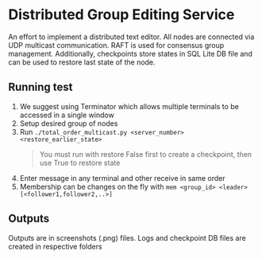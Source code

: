# Distributed Group Editing Service

An effort to implement a distributed text editor. All nodes are connected via UDP multicast communication. RAFT is used for consensus group management. Additionally, checkpoints store states in SQL Lite DB file and can be used to restore last state of the node.

## Running test
1. We suggest using Terminator which allows multiple terminals to be accessed in a single window
2. Setup desired group of nodes
3. Run `./total_order_multicast.py <server_number> <restore_earlier_state>`
    > You must run with restore False first to create a checkpoint, then use True to restore state
4. Enter message in any terminal and other receive in same order
5. Membership can be changes on the fly with `mem <group_id> <leader> [<follower1,follower2,..>]`

## Outputs
Outputs are in screenshots (.png) files. Logs and checkpoint DB files are created in respective folders
